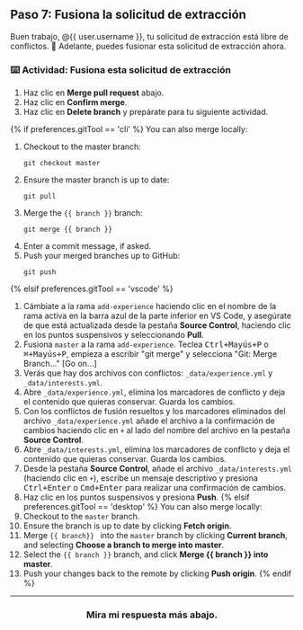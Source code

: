 ## Paso 7: Fusiona la solicitud de extracción

Buen trabajo, @{{ user.username }}, tu solicitud de extracción está libre de conflictos. :tada: Adelante, puedes fusionar esta solicitud de extracción ahora. 
 
### :keyboard: Actividad: Fusiona esta solicitud de extracción

1. Haz clic en **Merge pull request** abajo.
1. Haz clic en **Confirm merge**.
1. Haz clic en **Delete branch** y prepárate para tu siguiente actividad.

{% if preferences.gitTool == 'cli' %}
You can also merge locally:
1. Checkout to the master branch:
    ```shell
    git checkout master
    ```
2. Ensure the master branch is up to date:
    ```shell
    git pull
    ```
3. Merge the `{{ branch }}` branch:
    ```shell
    git merge {{ branch }}
    ```
4. Enter a commit message, if asked.
5. Push your merged branches up to GitHub:
    ```shell
    git push
    ```
{% elsif preferences.gitTool == 'vscode' %}
1. Cámbiate a la rama `add-experience` haciendo clic en el nombre de la rama activa en la barra azul de la parte inferior en VS Code, y asegúrate de que está actualizada desde la pestaña **Source Control**, haciendo clic en los puntos suspensivos y seleccionando **Pull**.
2. Fusiona `master` a la rama `add-experience`. Teclea <kbd>Ctrl+Mayús+P</kbd> o <kbd>⌘+Mayús+P</kbd>, empieza a escribir "git merge" y selecciona "Git: Merge Branch..." [Go on...]
3. Verás que hay dos archivos con conflictos: `_data/experience.yml` y `_data/interests.yml`.
4. Abre `_data/experience.yml`, elimina los marcadores de conflicto y deja el contenido que quieras conservar. Guarda los cambios.
5. Con los conflictos de fusión resueltos y los marcadores eliminados del archivo `_data/experience.yml` añade el archivo a la confirmación de cambios haciendo clic en `+` al lado del nombre del archivo en la pestaña **Source Control**.
6. Abre `_data/interests.yml`, elimina los marcadores de conflicto y deja el contenido que quieras conservar. Guarda los cambios.
7. Desde la pestaña **Source Control**, añade el archivo `_data/interests.yml` (haciendo clic en `+`), escribe un mensaje descriptivo y presiona <kbd>Ctrl+Enter</kbd> o <kbd>Cmd+Enter</kbd> para realizar una confirmación de cambios.
8. Haz clic en los puntos suspensivos y presiona **Push**.
{% elsif preferences.gitTool == 'desktop' %}
You can also merge locally:
1. Checkout to the `master` branch.
2. Ensure the branch is up to date by clicking **Fetch origin**. 
3. Merge `{{ branch}} ` into the `master` branch by clicking **Current branch**, and selecting **Choose a branch to merge into master**. 
4. Select the `{{ branch }}` branch, and click **Merge {{ branch }} into master**.
5. Push your changes back to the remote by clicking **Push origin**.
{% endif %}

<hr>
<h3 align="center">Mira mi respuesta más abajo.</h3>


